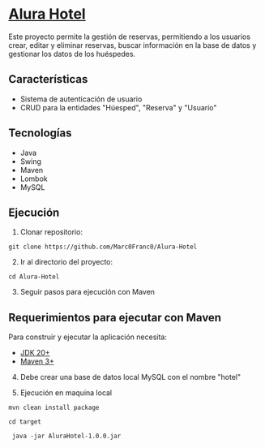 # [Alura Hotel](https://github.com/Marc0Franc0/Alura-Hotel#Alura-Hotel)
Este proyecto permite la gestión de reservas, permitiendo a los usuarios crear, 
editar y eliminar reservas, buscar información en la base de datos y gestionar los datos de los huéspedes.

## Características
- Sistema de autenticación de usuario
- CRUD para la entidades "Húesped", "Reserva" y "Usuario"

## Tecnologías
- Java
- Swing
- Maven
- Lombok
- MySQL

## Ejecución
1. Clonar repositorio:

```shell
git clone https://github.com/Marc0Franc0/Alura-Hotel
```
2. Ir al directorio del proyecto:

```shell
cd Alura-Hotel
```
3. Seguir pasos para ejecución con Maven

## Requerimientos para ejecutar con Maven

Para construir y ejecutar la aplicación necesita:
- [JDK 20+](https://www.oracle.com/java/technologies/downloads/#java20)
- [Maven 3+](https://maven.apache.org)

4. Debe crear una base de datos local MySQL con el nombre "hotel"

5. Ejecución en maquina local

```shell
mvn clean install package
```

```shell
cd target
```

```shell
 java -jar AluraHotel-1.0.0.jar
```